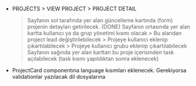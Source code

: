 * PROJECTS > VIEW PROJECT > PROJECT DETAIL
    > Sayfanın sol tarafında yer alan güncelleme kartında (form) projenin detayları getirilecek. (DONE)
    > Sayfanın ortasında yer alan kartta kullanıcı ya da grup yönetimi kısmı olacak
        > Bu alandan project lead değiştirilebilecek
        > Projeye kullanıcı eklenip çıkartılabilecek
        > Projeye kullanıcı grubu eklenip çıkartılabilecek 
    > Sayfanın sağında yer alan karttan bu proje içerisinden task açılabilecek (task kısmı yapıldıktan sonra eklenecek)


* ProjectCard componentına language kısımları eklenecek. Gerekiyorsa validationlar yazılacak dil dosyalarına
